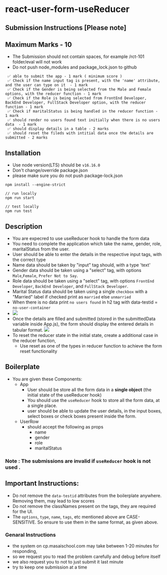 # react-user-form-useReducer

## Submission Instructions [Please note]

## Maximum Marks - 10

- The Submission should not contain spaces, for example /rct-101 folder/eval will not work
- Do not push node_modules and package_lock.json to github

```
 ✅ able to submit the app - 1 mark ( minimum score )
 ✅ Check if the name input tag is present, with the 'name' attribute, and the user can type on it  - 1 mark	
 ✅ Check if the Gender is being selected from the Male and Female options, with the reducer function - 1 mark	
 ✅ Check if the Role is being selected from FrontEnd Developer, BackEnd Developer, FullStack Developer option, with the reducer function - 1 mark	
 ✅ Check if maritalStatus is being handled in the reducer function - 1 mark
 ✅ should render no users found text initially when there is no users data  - 1 mark
 ✅ should display details in a table - 2 marks
 ✅ should reset the fileds with intitial data once the details are submitted - 2 marks
```

## Installation

- Use node version(LTS) should be `v16.16.0`
- Don't change/override package.json
- please make sure you do not push package-lock.json

```
npm install --engine-strict

// run locally
npm run start

// test locally
npm run test

```

## Description

- You are expecred to use useReducer hook to handle the form data
- You need to complete the application which take the name, gender, role, maritalStatus from the user.
- User should be able to enter the details in the respective input tags, with the correct type
- Name data should be taken by "input" tag should, with a type 'text'
- Gender data should be taken using a "select" tag, with options `Male`,`Female`, `Prefer Not to Say`.
- Role data should be taken using a "select" tag, with options `FrontEnd Developer`, `BackEnd Developer`, and `FullStack Developer`.
- Marital Status data should be taken using a single `checkbox` with a "Married" label if checked print as `married` else `unmarried`
- When there is no data print `no users found` in h2 tag with data-testid = `no-user-container`
- ![](https://i.imgur.com/ZSyk1ew.png)
- Once the details are filled and submitted (stored in the submittedData variable inside App.js), the form should display the entered details in tabular format.
  ![](https://i.imgur.com/ipfmETk.png)
- To reset the reducer state in the initial state, create a additional case in the reducer function,
  - Use reset as one of the types in reducer function to achieve the form reset functionality

## Boilerplate

- You are given these Components:
  - App
    - User should be store all the form data in a **single object** (the initial state of the useReducer hook)
    - You should use the `useReducer` hook to store all the form data, at a single place.
    - user should be able to update the user details, in the input boxes, select boxes or check boxes present inside the form.
  - UserRow
    - should accept the following as props
      - name
      - gender
      - role
      - maritalStatus

### Note : The submissions are invalid if `useReducer` hook is not used .

## Important Instructions:

- Do not remove the `data-testid` attributes from the boilerplate anywhere. Removing them, may lead to low scores
- Do not remove the classNames present on the tags, they are required for the UI.
- The `options`, `type`, `name`, `tags`, etc mentioned above are CASE-SENSITIVE. So ensure to use them in the same format, as given above.

### Genaral Instructions

- the system on cp.masaischool.com may take between 1-20 minutes for responding,
- so we request you to read the problem carefully and debug before itself
- we also request you to not to just submit it last minute
- try to keep one submission at a time
